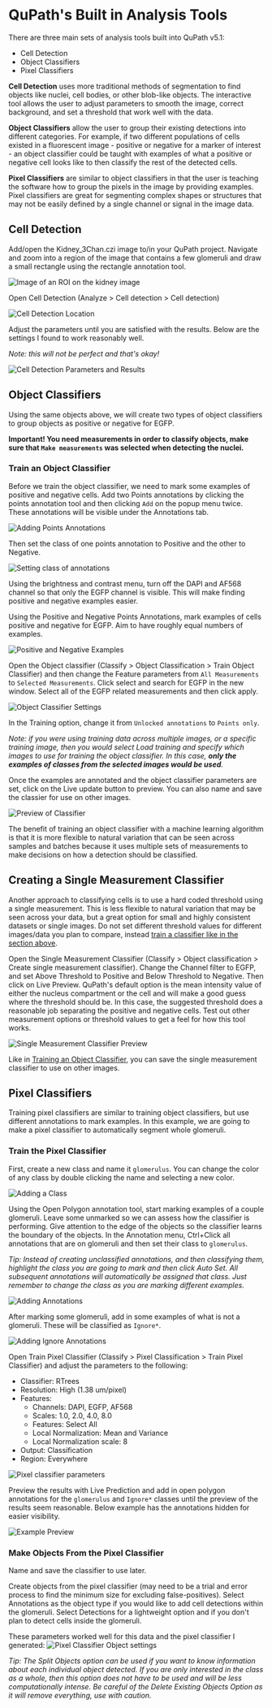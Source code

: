 # QuPath's Built in Analysis Tools
There are three main sets of analysis tools built into QuPath v5.1:
- Cell Detection
- Object Classifiers
- Pixel Classifiers

**Cell Detection** uses more traditional methods of segmentation to find objects like nuclei, cell bodies, or other blob-like objects. The interactive tool allows the user to adjust parameters to smooth the image, correct background, and set a threshold that work well with the data.

**Object Classifiers** allow the user to group their existing detections into different categories. For example, if two different populations of cells existed in a fluorescent image - positive or negative for a marker of interest - an object classifier could be taught with examples of what a positive or negative cell looks like to then classify the rest of the detected cells.

**Pixel Classifiers** are similar to object classifiers in that the user is teaching the software how to group the pixels in the image by providing examples. Pixel classifiers are great for segmenting complex shapes or structures that may not be easily defined by a single channel or signal in the image data.

## Cell Detection
Add/open the Kidney_3Chan.czi image to/in your QuPath project. Navigate and zoom into a region of the image that contains a few glomeruli and draw a small rectangle using the rectangle annotation tool.

![Image of an ROI on the kidney image](/Tutorials/Tutorial_Imgs/Kidney_ROI.png)

Open Cell Detection (Analyze > Cell detection > Cell detection)

![Cell Detection Location](/Tutorials/Tutorial_Imgs/Cell_Detection_Menu.png)

Adjust the parameters until you are satisfied with the results. Below are the settings I found to work reasonably well.

*Note: this will not be perfect and that's okay!*

![Cell Detection Parameters and Results](/Tutorials/Tutorial_Imgs/Cell_Detection_Parameters.png)

## Object Classifiers
Using the same objects above, we will create two types of object classifiers to group objects as positive or negative for EGFP. 

**Important! You need measurements in order to classify objects, make sure that `Make measurements` was selected when detecting the nuclei.**

### Train an Object Classifier
Before we train the object classifier, we need to mark some examples of positive and negative cells. Add two Points annotations by clicking the points annotation tool and then clicking `Add` on the popup menu twice. These annotations will be visible under the Annotations tab.

![Adding Points Annotations](/Tutorials/Tutorial_Imgs/Points_Annotations.png)

Then set the class of one points annotation to Positive and the other to Negative.

![Setting class of annotations](/Tutorials/Tutorial_Imgs/Setting_Class_of_Annotations.png)

Using the brightness and contrast menu, turn off the DAPI and AF568 channel so that only the EGFP channel is visible. This will make finding positive and negative examples easier.

Using the Positive and Negative Points Annotations, mark examples of cells positive and negative for EGFP. Aim to have roughly equal numbers of examples.

![Positive and Negative Examples](/Tutorials/Tutorial_Imgs/PositiveNegative_Examples.png)

Open the Object classifier (Classify > Object Classification > Train Object Classifier) and then change the Feature parameters from `All Measurements` to `Selected Measurements`. Click select and search for EGFP in the new window. Select all of the EGFP related measurements and then click apply.

![Object Classifier Settings](/Tutorials/Tutorial_Imgs/Object_Classifier_Settings.png)

In the Training option, change it from `Unlocked annotations` to `Points only`. 

*Note: if you were using training data across multiple images, or a specific training image, then you would select Load training and specify which images to use for training the object classifier. In this case, **only the examples of classes from the selected images would be used**.*

Once the examples are annotated and the object classifier parameters are set, click on the Live update button to preview. You can also name and save the classier for use on other images.

![Preview of Classifier](/Tutorials/Tutorial_Imgs/Preview_Classifier.png)

The benefit of training an object classifier with a machine learning algorithm is that it is more flexible to natural variation that can be seen across samples and batches because it uses multiple sets of measurements to make decisions on how a detection should be classified.

## Creating a Single Measurement Classifier
Another approach to classifying cells is to use a hard coded threshold using a single measurement. This is less flexible to natural variation that may be seen across your data, but a great option for small and highly consistent datasets or single images. Do not set different threshold values for different images/data you plan to compare, instead [train a classifier like in the section above](#train-an-object-classifier).

Open the Single Measurement Classifier (Classify > Object classification > Create single measurement classifier). Change the Channel filter to EGFP, and set Above Threshold to Positive and Below Threshold to Negative. Then click on Live Preview. QuPath's default option is the mean intensity value of either the nucleus compartment or the cell and will make a good guess where the threshold should be. In this case, the suggested threshold does a reasonable job separating the positive and negative cells. Test out other measurement options or threshold values to get a feel for how this tool works.

![Single Measurement Classifier Preview](/Tutorials/Tutorial_Imgs/Single_Measurement_Classifier.png)

Like in [Training an Object Classifier](#train-an-object-classifier), you can save the single measurement classifier to use on other images.

## Pixel Classifiers
Training pixel classifiers are similar to training object classifiers, but use different annotations to mark examples. In this example, we are going to make a pixel classifier to automatically segment whole glomeruli.

### Train the Pixel Classifier
First, create a new class and name it `glomerulus`. You can change the color of any class by double clicking the name and selecting a new color.

![Adding a Class](/Tutorials/Tutorial_Imgs/Add_Class.png)

Using the Open Polygon annotation tool, start marking examples of a couple glomeruli. Leave some unmarked so we can assess how the classifier is performing. Give attention to the edge of the objects so the classifier learns the boundary of the objects. In the Annotation menu, Ctrl+Click all annotations that are on glomeruli and then set their class to `glomerulus`.

*Tip: Instead of creating unclassified annotations, and then classifying them, highlight the class you are going to mark and then click Auto Set. All subsequent annotations will automatically be assigned that class. Just remember to change the class as you are marking different examples.*

![Adding Annotations](/Tutorials/Tutorial_Imgs/Adding_Annotations.png)

After marking some glomeruli, add in some examples of what is not a glomeruli. These will be classified as `Ignore*`.

![Adding Ignore Annotations](/Tutorials/Tutorial_Imgs/Adding_Annotations2.png)

Open Train Pixel Classifier (Classify > Pixel Classification > Train Pixel Classifier) and adjust the parameters to the following:

- Classifier: RTrees
- Resolution: High (1.38 um/pixel)
- Features:
  - Channels: DAPI, EGFP, AF568
  - Scales: 1.0, 2.0, 4.0, 8.0
  - Features: Select All
  - Local Normalization: Mean and Variance 
  - Local Normalization scale: 8
- Output: Classification
- Region: Everywhere
  
![Pixel classifier parameters](/Tutorials/Tutorial_Imgs/Pixel_classifier_parameters.png)

Preview the results with Live Prediction and add in open polygon annotations for the `glomerulus` and `Ignore*` classes until the preview of the results seem reasonable. Below example has the annotations hidden for easier visibility.

![Example Preview](/Tutorials/Tutorial_Imgs/Pixel_classifier_preview.png)

### Make Objects From the Pixel Classifier
Name and save the classifier to use later. 

Create objects from the pixel classifier (may need to be a trial and error process to find the minimum size for excluding false-positives). Select Annotations as the object type if you would like to add cell detections within the glomeruli. Select Detections for a lightweight option and if you don't plan to detect cells inside the glomeruli.

These parameters worked well for this data and the pixel classifier I generated:
![Pixel Classifier Object settings](/Tutorials/Tutorial_Imgs/Pixel_classifier_create_objects2.png)

*Tip: The Split Objects option can be used if you want to know information about each individual object detected. If you are only interested in the class as a whole, then this option does not have to be used and will be less computationally intense. Be careful of the Delete Existing Objects Option as it will remove everything, use with caution.*